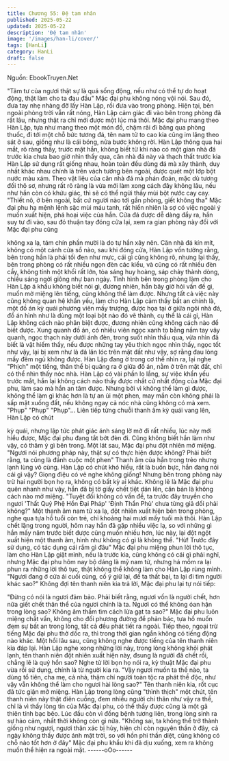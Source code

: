 ```yaml
---
title: Chương 55: Đệ tam nhân
published: 2025-05-22
updated: 2025-05-22
description: 'Đệ tam nhân'
image: '/images/han-li/cover/'
tags: [HanLi]
category: HanLi
draft: false
---
```


Nguồn: EbookTruyen.Net

"Tâm tư của ngươi thật sự là quá sống động, nếu như có thể tự
do hoạt động, thật làm cho ta đau đầu" Mặc đại phu không nóng
vội nói. Sau đó, đưa tay nhẹ nhàng đỡ lấy Hàn Lập, rồi đưa vào
trong phòng.
Hiện tại, bên ngoài phòng trời vẫn rất nóng, Hàn Lập cảm giác đi
vào bên trong phòng đã rất lâu, nhưng thật ra chỉ mới được một
lúc mà thôi.
Mặc đại phu mang theo Hàn Lập, tựa như mang theo một món
đồ, chậm rãi đi băng qua phòng thuốc, đi tới một chỗ bức tương
đá, tên nam tử to cao kia cũng im lặng theo sát ở sau, giống như
là cái bóng, nửa bước không rời.
Hàn Lập thông qua hai mắt, rõ ràng thấy, trước mặt hắn, không
biết từ khi nào có một gian nhà đá trước kia chưa bao giờ nhìn
thấy qua, căn nhà đá này và thạch thất trước kia Hàn Lập sử
dụng rất giống nhau, hoàn toàn đều dùng đá mà xây thành, duy
nhất khác nhau chính là trên vách tường bên ngoài, được quét
một lớp bột nước màu xám.
Theo vật liệu của căn nhà đá mà phán đoán, mặc dù tương đối
thô sơ, nhưng rất rõ ràng là vừa mới làm xong cách đây không
lâu, nếu như hắn còn có khứu giác, thì sẽ có thể ngửi thấy mùi
bột nước cay cay.
"Thiết nô, ở bên ngoài, bất cứ người nào tới gần phòng, giết
không tha" Mặc đại phu hạ mệnh lệnh sặc mùi máu tanh, rất hiển
nhiên là sợ có việc ngoài ý muốn xuất hiện, phá hoại việc của
hắn.
Cửa đá được dễ dàng đẩy ra, hắn suy tư đi vào, sau đó thuận tay
đóng cửa lại, xem ra gian phòng này đối với Mặc đại phu cũng

không xa lạ, tám chín phần mười là do tự hắn xây nên.
Căn nhà đá kín mít, không có một cánh cửa sổ nào, sau khi đóng
cửa, Hàn Lập vốn tưởng rằng, bên trong hẳn là phải tối đen như
mực, cái gì cũng không rõ, nhưng lại thấy, bên trong phòng có rất
nhiều ngọn đèn các kiểu, và cũng có rất nhiều đèn cầy, không tính
một khối rất lớn, tỏa sáng huy hoàng, sáp chảy thành dòng, chiếu
sáng ngời giông như ban ngày.
Tình hình bên trong phòng làm cho Hàn Lập á khẩu không biết
nói gì, đương nhiên, hắn bây giờ hỏi vấn đề gì, muốn mở miệng
lên tiếng, cũng không thể làm được.
Nhưng tất cả việc này cũng không quan hệ khẩn yếu, làm cho
Hàn Lập cảm thấy bất an chính là, một đồ án kỳ quái phương viên
mấy trượng, được họa tại ở giữa ngôi nhà đá, đồ án hình như là
dùng một loại bột nào đó vẽ thành, cụ thể là cái gì, Hàn Lập
không cách nào phân biệt được, đương nhiên cũng không cách
nào để biết được.
Xung quanh đồ án, có nhiều viên ngọc xanh to bằng nắm tay vây
quanh, ngọc thạch này dưới ánh đèn, trong suốt nhìn thấu qua,
vừa nhìn đã biết là vật hiếm thấy, nếu được những tay yêu thích
ngọc nhìn thấy, ngọc tốt như vậy, lại bị xem như là đá lăn lóc trên
mặt đất như vậy, sợ rằng đau lòng mấy đêm ngủ không được.
Hàn Lập đang ở trong cơ thể nhìn ra, lại nghe "Phịch" một tiếng,
thân thể bị quăng ra ở giữa đồ án, nằm ở trên mặt đất, chỉ có thể
nhìn thấy nóc nhà.
Hàn Lập có vài phần lo lắng, sự việc khẩn yếu trước mắt, hắn lại
không cách nào thấy được nhất cử nhất động của Mặc đại phu,
làm sao mà hắn an tâm được. Nhưng bởi vì không thể làm gì
được, không thể làm gì khác hơn là tự an ủi một phen, may mắn
còn không phải là sấp mặt xuống đất, nếu không ngay cả nóc nhà
cũng không có mà xem.
"Phụp" "Phụp" "Phụp"…
Liên tiếp từng chuỗi thanh âm kỳ quái vang lên, Hàn Lập có chút

kỳ quái, nhưng lập tức phát giác ánh sáng lờ mờ đi rất nhiều, lúc
này mới hiểu được, Mặc đại phu đang tắt bớt đèn đi.
Cũng không biết hắn làm như vậy, có thâm ý gì bên trong.
Một lát sau, Mặc đại phu đột nhiên mở miệng.
"Ngươi nói phương pháp này, thật sự có thực hiện được không?
Phải biết rằng, ta cũng là đánh cuộc một phen" Thanh âm của hắn
trong trẻo nhưng lạnh lùng vô cùng.
Hàn Lập có chút khó hiểu, rất là buồn bực, hắn đang nói cái gì
vậy? Giọng điệu có vẻ nghe không giống! Nhưng bên trong phòng
này trừ hai người bọn họ ra, không có bất kỳ ai khác. Không lẽ là
Mặc đại phu quên nhanh như vậy, hắn đã bị tờ giấy chết tiệt dán
lên, căn bản là không cách nào mở miệng.
"Tuyệt đối không có vấn đề, ta trước đây truyền cho ngươi 'Thất
Quỷ Phệ Hồn Đại Pháp' 'Định Thần Phù' chưa từng giả dối phải
không?" Một thanh âm nam tử xa lạ, đột nhiên xuất hiện bên trong
phòng, nghe qua tựa hồ tuổi còn trẻ, chỉ khoảng hai mươi mấy
tuổi mà thôi.
Hàn Lập chết lặng trong người, hôm nay hắn đã gặp nhiều việc
lạ, so với những gì hắn mấy năm trước biết được cũng muốn
nhiều hơn, lúc này, lại đột ngột xuất hiện một thanh âm, hình như
không có gì là không thể.
"Hừ! Trước đây sử dụng, có tác dụng cái rắm gì đâu"
Mặc đại phu miệng phun lời thô tục, làm cho Hàn Lập giật mình,
nếu là trước kia, cũng không có cái gì phải nghĩ, nhưng Mặc đại
phu hôm nay bộ dáng là mỹ nam tử, nhưng há mồm ra lại phun ra
những lời thô tục, thật không thể không làm cho Hàn Lập rùng
mình.
"Ngươi đang ở cửa ải cuối cùng, cố ý giữ lại, để ta thất bại, ta lại
đi tìm người khác sao?"
Không đợi tên thanh niên kia trả lời, Mặc đại phu lại tự nói tiếp:

"Đừng có nói là ngươi đảm bảo. Phải biết rằng, ngươi vốn là
người chết, hơn nữa giết chết thân thể của ngươi chính là ta.
Ngươi có thể không óan hận trong lòng sao? Không âm thầm tìm
cách lừa gạt ta sao?"
Mặc đại phu luôn miệng chất vấn, không cho đối phương đường
để phản bác, tựa hồ muốn đem sự bất an trong lòng, tất cả đều
phát tiết ra ngoài.
Tiếp theo, ngoại trừ tiếng Mặc đại phu thở dốc ra, thì trong thời
gian ngắn không có tiếng động nào khác.
Một hồi lâu sau, cũng không nghe được tiếng của tên thanh niên
kia đáp lại.
Hàn Lập nghe xong những lời này, trong lòng không khỏi phát
lạnh, tên thanh niên đột nhiên xuất hiện này, đsung là người đã
chết rồi, chẳng lẽ là quỷ hồn sao? Nghe từ lời bọn họ nói ra, kỳ
thuật Mặc đại phu vừa rồi sử dụng, chính là từ người kia ra.
"Vậy ngươi muốn ta thế nào, ta dùng tổ tiên, cha mẹ, cả nhà,
thậm chí người toàn tộc ra phát thề độc, như vậy vẫn không thể
làm cho ngươi hài lòng sao?" Tên thanh niên kia, rốt cục đã tức
giận mở miệng.
Hàn Lập trong lòng cũng "thình thịch" một chút, tên thanh niên
này thật điên cuồng, đem nhiều người chí thân như vậy ra thề, chỉ
là vì thấy lòng tin của Mặc đại phu, có thể thấy được cũng là một
gã thiên tính bạc bẽo. Lúc đầu còn vì đồng bệnh tương liên, trong
lòng sinh ra sự hảo cảm, nhất thời không còn gì nữa.
"Không sai, ta không thể trở thành giống như ngươi, ngươi thân
xác bị hủy, hiện chỉ còn nguyên thần ở đây, cả ngày không thấy
được ánh mặt trời, so với hồn phi thần diệt, cũng không có chỗ
nào tốt hơn ở đây" Mặc đại phu khẩu khí đã dịu xuống, xem ra
không muốn thể hiện ra ngoài mặt.
------oOo------
